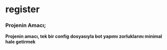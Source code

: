 # register

### Projenin Amacı;
**Projenin amacı, tek bir config dosyasıyla bot yapımı zorluklarını minimal hale getirmek**
